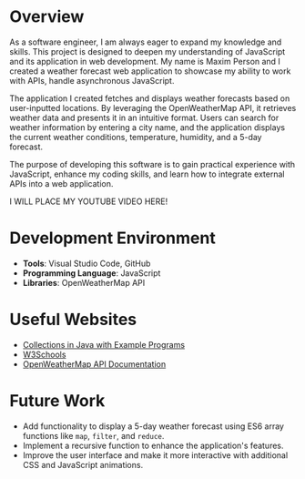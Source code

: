 # Overview

As a software engineer, I am always eager to expand my knowledge and skills. This project is designed to deepen my understanding of JavaScript and its application in web development. My name is Maxim Person and I created a weather forecast web application to showcase my ability to work with APIs, handle asynchronous JavaScript.

The application I created fetches and displays weather forecasts based on user-inputted locations. By leveraging the OpenWeatherMap API, it retrieves weather data and presents it in an intuitive format. Users can search for weather information by entering a city name, and the application displays the current weather conditions, temperature, humidity, and a 5-day forecast.

The purpose of developing this software is to gain practical experience with JavaScript, enhance my coding skills, and learn how to integrate external APIs into a web application.

I WILL PLACE MY YOUTUBE VIDEO HERE!

# Development Environment

- **Tools**: Visual Studio Code, GitHub
- **Programming Language**: JavaScript
- **Libraries**: OpenWeatherMap API

# Useful Websites
- [Collections in Java with Example Programs](https://beginnersbook.com/java-collections-tutorials/)
- [W3Schools](https://www.w3schools.com/js/)
- [OpenWeatherMap API Documentation](https://openweathermap.org/api)

# Future Work

- Add functionality to display a 5-day weather forecast using ES6 array functions like `map`, `filter`, and `reduce`.
- Implement a recursive function to enhance the application's features.
- Improve the user interface and make it more interactive with additional CSS and JavaScript animations.

